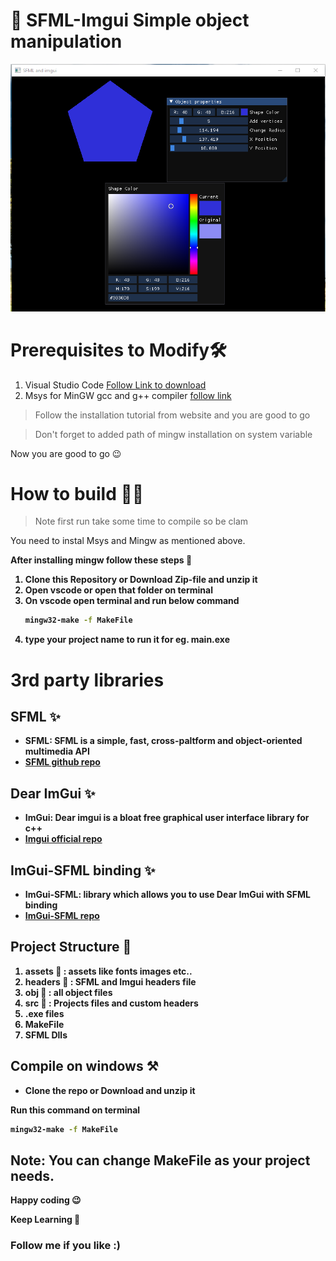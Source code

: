 # 🍁 SFML-Imgui Simple object manipulation

!["Example-image"](/assets/img.png)
# Prerequisites to Modify🛠
1. Visual Studio Code [Follow Link to download](https://code.visualstudio.com/download)
1. Msys for MinGW gcc and g++ compiler [follow link](https://www.msys2.org/)
> Follow the installation tutorial from website and you are good to go 

> Don't forget to added path of mingw installation on system variable 

Now you are good to go 😉

# How to build 🤷‍♀️
> Note first run take some time to compile so be clam 

You need to instal Msys and Mingw as mentioned above.

<b> After installing mingw follow these steps 👀

1. Clone this Repository or Download Zip-file and unzip it
1. Open vscode or open that folder on terminal
1. On vscode open terminal and run below command
    ```bash
    mingw32-make -f MakeFile
    ```
1. type your project name to run it for eg. main.exe 

# 3rd party libraries 

## SFML ✨
- SFML: SFML is a simple, fast, cross-paltform and object-oriented multimedia API
- [SFML github repo](https://github.com/SFML/SFML)

## Dear ImGui ✨
- ImGui: Dear imgui is a bloat free graphical user interface library for c++
- [Imgui official repo](https://github.com/ocornut/imgui) 

## ImGui-SFML binding ✨
- ImGui-SFML: library which allows you to use Dear ImGui with SFML binding
- [ImGui-SFML repo](https://github.com/eliasdaler/imgui-sfml)

## Project Structure 📝
1. assets 📁 :  assets like fonts images etc..
1. headers 📁 : SFML and Imgui headers file
1. obj 📁 : all object files 
1. src 📁 : Projects files and custom headers 
1. .exe files
1. MakeFile
1. SFML Dlls

##  Compile on windows ⚒
- Clone the repo or Download and unzip it

Run this command on terminal
```bash
mingw32-make -f MakeFile
```

## Note: You can change MakeFile as your project needs.

Happy coding 😉

Keep Learning 🥰
### Follow me if you like :)